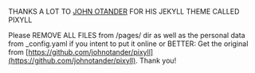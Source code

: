 THANKS A LOT TO [JOHN OTANDER](http://johnotander.com) FOR HIS JEKYLL THEME CALLED PIXYLL  
  
Please REMOVE ALL FILES from /pages/ dir as well as the personal data from _config.yaml if you intent to put it online or BETTER: Get the original from [https://github.com/johnotander/pixyll](https://github.com/johnotander/pixyll). Thank you!
